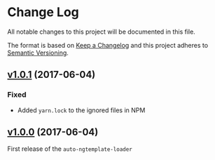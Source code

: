# Change Log
All notable changes to this project will be documented in this file.

The format is based on [Keep a Changelog](http://keepachangelog.com/)
and this project adheres to [Semantic Versioning](http://semver.org/).

## [v1.0.1](https://github.com/YashdalfTheGray/auto-ngtemplate-loader/tree/v1.0.1) (2017-06-04)

### Fixed
* Added `yarn.lock` to the ignored files in NPM

## [v1.0.0](https://github.com/YashdalfTheGray/auto-ngtemplate-loader/tree/v1.0.0) (2017-06-04)

First release of the `auto-ngtemplate-loader`
